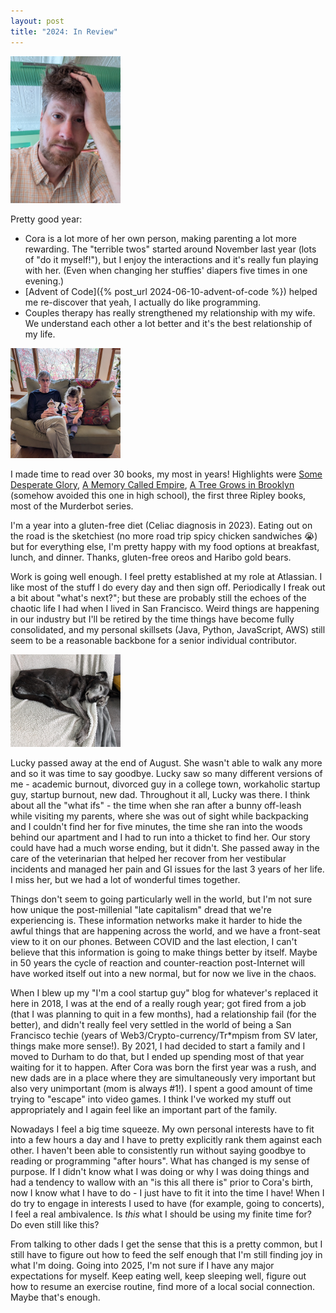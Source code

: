 ```yaml
---
layout: post
title: "2024: In Review"
---
```


<img class="img-responsive" style="max-width:35%;" src="/images/me-2024.jpg" alt="Me looking tired (I think I'm waiting for tacos)" />

Pretty good year:
* Cora is a lot more of her own person, making parenting a lot more rewarding.  The "terrible twos" started around November last year (lots of "do it myself!"), but I enjoy the interactions and it's really fun playing with her.  (Even when changing her stuffies' diapers five times in one evening.)
* [Advent of Code]({% post_url 2024-06-10-advent-of-code %}) helped me re-discover that yeah, I actually do like programming.
* Couples therapy has really strengthened my relationship with my wife.  We understand each other a lot better and it's the best relationship of my life.

<img class="img-responsive" style="max-width:35%;" src="/images/dad-and-cora-2024.jpg" alt="My daughter Cora and my Dad playing with a baby doll.  Cora looks intent, Dad looks stranded." />

I made time to read over 30 books, my most in years!  Highlights were [Some Desperate Glory](https://emilytesh.net/some-desperate-glory/), [A Memory Called Empire](https://www.arkadymartine.net/books/amce), [A Tree Grows in Brooklyn](https://www.goodreads.com/book/show/14891.A_Tree_Grows_in_Brooklyn) (somehow avoided this one in high school), the first three Ripley books, most of the Murderbot series.

I'm a year into a gluten-free diet (Celiac diagnosis in 2023).  Eating out on the road is the sketchiest (no more road trip spicy chicken sandwiches 😭) but for everything else, I'm pretty happy with my food options at breakfast, lunch, and dinner.  Thanks, gluten-free oreos and Haribo gold bears.

Work is going well enough.  I feel pretty established at my role at Atlassian.  I like most of the stuff I do every day and then sign off.  Periodically I freak out a bit about "what's next?"; but these are probably still the echoes of the chaotic life I had when I lived in San Francisco.  Weird things are happening in our industry but I'll be retired by the time things have become fully consolidated, and my personal skillsets (Java, Python, JavaScript, AWS) still seem to be a reasonable backbone for a senior individual contributor.

<img class="img-responsive" style="max-width:35%;" src="/images/lucky-asleep-2024.jpg" alt="My dog Lucky sleeping on the couch." />

Lucky passed away at the end of August.  She wasn't able to walk any more and so it was time to say goodbye.  Lucky saw so many different versions of me - academic burnout, divorced guy in a college town, workaholic startup guy, startup burnout, new dad.  Throughout it all, Lucky was there.  I think about all the "what ifs" - the time when she ran after a bunny off-leash while visiting my parents, where she was out of sight while backpacking and I couldn't find her for five minutes, the time she ran into the woods behind our apartment and I had to run into a thicket to find her.  Our story could have had a much worse ending, but it didn't.  She passed away in the care of the veterinarian that helped her recover from her vestibular incidents and managed her pain and GI issues for the last 3 years of her life.  I miss her, but we had a lot of wonderful times together.

Things don't seem to going particularly well in the world, but I'm not sure how unique the post-millenial "late capitalism" dread that we're experiencing is.  These information networks make it harder to hide the awful things that are happening across the world, and we have a front-seat view to it on our phones.  Between COVID and the last election, I can't believe that this information is going to make things better by itself.  Maybe in 50 years the cycle of reaction and counter-reaction post-Internet will have worked itself out into a new normal, but for now we live in the chaos.

When I blew up my "I'm a cool startup guy" blog for whatever's replaced it here in 2018, I was at the end of a really rough year; got fired from a job (that I was planning to quit in a few months), had a relationship fail (for the better), and didn't really feel very settled in the world of being a San Francisco techie (years of Web3/Crypto-currency/Tr*mpism from SV later, things make more sense!).  By 2021, I had decided to start a family and I moved to Durham to do that, but I ended up spending most of that year waiting for it to happen.  After Cora was born the first year was a rush, and new dads are in a place where they are simultaneously very important but also very unimportant (mom is always #1!).  I spent a good amount of time trying to "escape" into video games.  I think I've worked my stuff out appropriately and I again feel like an important part of the family.

Nowadays I feel a big time squeeze.  My own personal interests have to fit into a few hours a day and I have to pretty explicitly rank them against each other.  I haven't been able to consistently run without saying goodbye to reading or programming "after hours".  What has changed is my sense of purpose.  If I didn't know what I was doing or why I was doing things and had a tendency to wallow with an "is this all there is" prior to Cora's birth, now I know what I have to do - I just have to fit it into the time I have!  When I do try to engage in interests I used to have (for example, going to concerts), I feel a real ambivalence.  Is _this_ what I should be using my finite time for?  Do even still like this?

From talking to other dads I get the sense that this is a pretty common, but I still have to figure out how to feed the self enough that I'm still finding joy in what I'm doing.  Going into 2025, I'm not sure if I have any major expectations for myself.  Keep eating well, keep sleeping well, figure out how to resume an exercise routine, find more of a local social connection.  Maybe that's enough.
